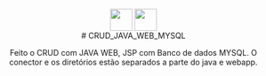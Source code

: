 <div align="center">
 
   <div style="display: inline_block"><br>     
     <img align="center" height="40" width="40" src="https://lksistemas.com.br/img/icons/Java-Light.svg">     
     <img align="center" height="40" width="40" src="https://lksistemas.com.br/img/icons/MySQL-Light.svg">
  </div>
# CRUD_JAVA_WEB_MYSQL
  
  Feito o CRUD com JAVA WEB, JSP com Banco de dados MYSQL. O conector e os diretórios estão separados a parte do java e webapp.
